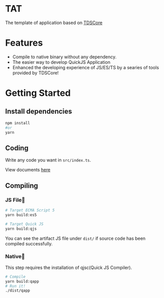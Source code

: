 # TAT
The template of application based on [TDSCore](https://ds.zsh2401.top)
# Features
* Compile to native binary without any dependency.
* The easier way to develop QuickJS Application
* Enhanced the developing experience of JS/ES/TS by a searies of tools provided by TDSCore!
# Getting Started
## Install dependencies
```sh
npm install
#or
yarn
```
## Coding
Write any code you want in `src/index.ts`.

View documents [here](http://ds.zsh2401.top)
## Compiling
### JS File🍖
```sh
# Target ECMA Script 5
yarn build:es5

# Target Quick JS
yarn build:qjs
```
You can see the artifact JS file under `dist/` if source code has been compiled successfully.
### Native🌟
This step requires the installation of qjsc(Quick JS Compiler).
```sh
# Compile
yarn build:qapp
# Run it!
./dist/qapp
```